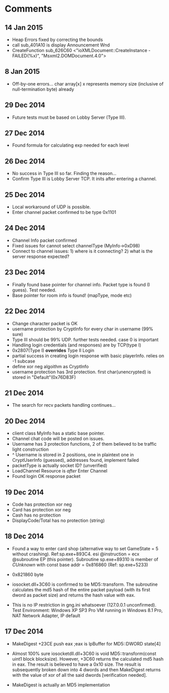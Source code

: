 Comments
=====
14 Jan 2015
-----
- Heap Errors fixed by correcting the bounds
- call sub_401A10 is display Announcement Wnd
- CreateFunction sub_626C60 <"ioXMLDocument::CreateInstance - FAILED(%x)", "Msxml2.DOMDocument.4.0">

8 Jan 2015
-----
- Off-by-one errors... char array[x] x represents memory size (inclusive of null-termination byte) already

29 Dec 2014
-----
- Future tests must be based on Lobby Server (Type III).

27 Dec 2014
-----
- Found formula for calculating exp needed for each level

26 Dec 2014
-----
- No success in Type III so far. Finding the reason...
- Confirm Type III is Lobby Server TCP. It inits after entering a channel.

25 Dec 2014
-----
- Local workaround of UDP is possible.
- Enter channel packet confirmed to be type 0x1101

24 Dec 2014
-----
- Channel Info packet confirmed
- Fixed issues for cannot select channelType (MyInfo->0xD98)
- Connect to channel issues: 1) where is it connecting? 2) what is the server response expected?

23 Dec 2014
-----
- Finally found base pointer for channel info. Packet type is found (I guess). Test needed.
- Base pointer for room info is found! (mapType, mode etc)

22 Dec 2014
-----
- Change character packet is OK
- username protection by CryptInfo for every char in username (99% sure)
- Type III should be 99% UDP. further tests needed. case 0 is important
- Handling login credentials (and responses) are by TCP(type I)
- 0x2807(Type I) **overrides** Type II Login
- partial success in creating login response with basic playerInfo. relies on -1 subcase
- define xor neg algoithm as CryptInfo
- username protection has 3rd protection. first char(unencrypted) is stored in "Default"(0x76D83F)

21 Dec 2014
-----
- The search for recv packets handling continues...

20 Dec 2014
-----
- client class MyInfo has a static base pointer.
- Channel chat code will be posted on issues.
- Username has 3 protection functions, 2 of them believed to be traffic light construction
- ^ Username is stored in 2 positions, one in plaintext one in CryptUserInfo (guessed), addresses found, implement failed
- packetType is actually socket ID? (unverified)
- LoadChannel Resource is *after* Enter Channel
- Found login OK response packet

19 Dec 2014
-----
- Code has protection xor neg
- Card has protection xor neg
- Cash has no protection
- DisplayCode/Total has no protection  (string)

18 Dec 2014
-----
- Found a way to enter card shop (alternative way to set GameState = 5 without crashing). Ref:sp.exe+893C4. esi @instruction = ecx @subroutine EP (this pointer). Subroutine sp.exe+89310 is member of *CUnknown* with const base addr = 0x816860 (Ref: sp.exe+5233)
- 0x821860 byte

- iosocket.dll+3C60 is confirmed to be MD5::transform. The subroutine calculates the md5 hash of the entire packet payload (with its first dword as packet size) and returns the hash value with eax.

- This is no IP restriction in gng.ini whatsoever (127.0.0.1 unconfirmed). Test Environment: Windows XP SP3 Pro VM running in Windows 8.1 Pro, NAT Network Adapter, IP default

17 Dec 2014
-----
- MakeDigest +23CE push eax ;eax is lpBuffer for MD5::DWORD state[4]

- Almost 100% sure iosocketdll.dll+3C60 is void MD5::transform(const uint1 block	blocksize). However, +3C60 returns the calculated md5 hash in eax. The result is believed to have a 0x10 size. The result is subsequently broken down into 4 dwords and then MakeDigest returns with the value of xor of all the said dwords [verification needed].

- MakeDigest is actually an MD5 implementation
